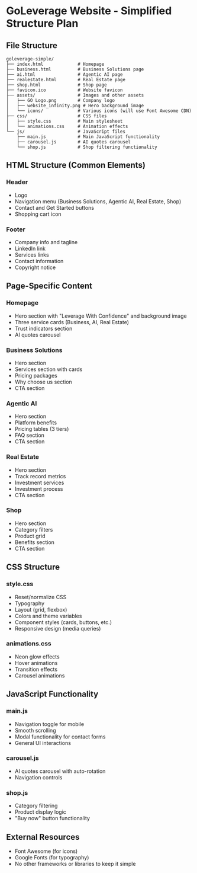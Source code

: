 # GoLeverage Website - Simplified Structure Plan

## File Structure

```
goleverage-simple/
├── index.html             # Homepage
├── business.html          # Business Solutions page
├── ai.html                # Agentic AI page
├── realestate.html        # Real Estate page
├── shop.html              # Shop page
├── favicon.ico            # Website favicon
├── assets/                # Images and other assets
│   ├── GO Logo.png        # Company logo
│   ├── website_infinity.png # Hero background image
│   └── icons/             # Various icons (will use Font Awesome CDN)
├── css/                   # CSS files
│   ├── style.css          # Main stylesheet
│   └── animations.css     # Animation effects
└── js/                    # JavaScript files
    ├── main.js            # Main JavaScript functionality
    ├── carousel.js        # AI quotes carousel
    └── shop.js            # Shop filtering functionality
```

## HTML Structure (Common Elements)

### Header
- Logo
- Navigation menu (Business Solutions, Agentic AI, Real Estate, Shop)
- Contact and Get Started buttons
- Shopping cart icon

### Footer
- Company info and tagline
- LinkedIn link
- Services links
- Contact information
- Copyright notice

## Page-Specific Content

### Homepage
- Hero section with "Leverage With Confidence" and background image
- Three service cards (Business, AI, Real Estate)
- Trust indicators section
- AI quotes carousel

### Business Solutions
- Hero section
- Services section with cards
- Pricing packages
- Why choose us section
- CTA section

### Agentic AI
- Hero section
- Platform benefits
- Pricing tables (3 tiers)
- FAQ section
- CTA section

### Real Estate
- Hero section
- Track record metrics
- Investment services
- Investment process
- CTA section

### Shop
- Hero section
- Category filters
- Product grid
- Benefits section
- CTA section

## CSS Structure

### style.css
- Reset/normalize CSS
- Typography
- Layout (grid, flexbox)
- Colors and theme variables
- Component styles (cards, buttons, etc.)
- Responsive design (media queries)

### animations.css
- Neon glow effects
- Hover animations
- Transition effects
- Carousel animations

## JavaScript Functionality

### main.js
- Navigation toggle for mobile
- Smooth scrolling
- Modal functionality for contact forms
- General UI interactions

### carousel.js
- AI quotes carousel with auto-rotation
- Navigation controls

### shop.js
- Category filtering
- Product display logic
- "Buy now" button functionality

## External Resources
- Font Awesome (for icons)
- Google Fonts (for typography)
- No other frameworks or libraries to keep it simple


